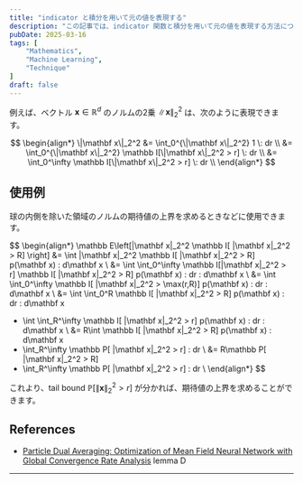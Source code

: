 ```yaml
---
title: "indicator と積分を用いて元の値を表現する"
description: "この記事では、indicator 関数と積分を用いて元の値を表現する方法について説明します。"
pubDate: 2025-03-16
tags: [
    "Mathematics",
    "Machine Learning",
    "Technique"
]
draft: false
---
```


例えば、ベクトル $\mathbf x\in\mathbb R^d$ のノルムの2乗 $\|\mathbf x\|_2^2$ は、次のように表現できます。

$$
\begin{align*}
\|\mathbf x\|_2^2
&= \int_0^{\|\mathbf x\|_2^2} 1  \: dr \\
&= \int_0^{\|\mathbf x\|_2^2} \mathbb I[\|\mathbf x\|_2^2 > r] \: dr \\
&= \int_0^\infty \mathbb I[\|\mathbf x\|_2^2 > r] \: dr \\
\end{align*}
$$

## 使用例

球の内側を除いた領域のノルムの期待値の上界を求めるときなどに使用できます。

$$
\begin{align*}
\mathbb E\left[\|\mathbf x\|_2^2 \mathbb I[ \|\mathbf x\|_2^2 > R] \right]
&= \int \|\mathbf x\|_2^2 \mathbb I[ \|\mathbf x\|_2^2 > R] p(\mathbf x) \: d\mathbf x \\
&= \int \int_0^\infty \mathbb I[\|\mathbf x\|_2^2 > r] \mathbb I[ \|\mathbf x\|_2^2 > R] p(\mathbf x) \: dr \: d\mathbf x \\
&= \int \int_0^\infty \mathbb I[ \|\mathbf x\|_2^2 > \max(r,R)] p(\mathbf x) \: dr \: d\mathbf x \\
&= \int \int_0^R \mathbb I[ \|\mathbf x\|_2^2 > R] p(\mathbf x) \: dr \: d\mathbf x
+ \int \int_R^\infty \mathbb I[ \|\mathbf x\|_2^2 > r] p(\mathbf x) \: dr \: d\mathbf x \\
&= R\int \mathbb I[ \|\mathbf x\|_2^2 > R] p(\mathbf x) \: d\mathbf x
+ \int_R^\infty \mathbb P[ \|\mathbf x\|_2^2 > r] \: dr \\
&= R\mathbb P[ \|\mathbf x\|_2^2 > R]
+ \int_R^\infty \mathbb P[ \|\mathbf x\|_2^2 > r] \: dr \\
\end{align*}
$$

これより、tail bound $\mathbb P[\|\mathbf x\|_2^2>r]$ が分かれば、期待値の上界を求めることができます。

## References

- [Particle Dual Averaging: Optimization of Mean Field Neural Network with Global Convergence Rate Analysis](https://arxiv.org/abs/2012.15477) lemma D

---
